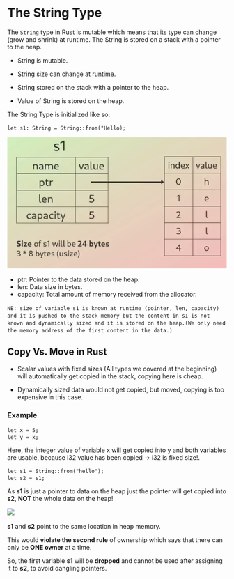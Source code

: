 # The String Type

The `String` type in Rust is mutable which means that its type can change (grow and shrink) at runtime. The String is stored on a stack with a pointer to the heap.

* String is mutable.

* String size can change at runtime.

* String stored on the stack with a pointer to the heap.

* Value of String is stored on the heap.

The String Type is initialized like so:

```
let s1: String = String::from("Hello);
```

<img src=./images/string_type.png>

* ptr: Pointer to the data stored on the heap.
* len: Data size in bytes.
* capacity: Total amount of memory received from the allocator.

```NB: size of variable s1 is known at runtime (pointer, len, capacity) and it is pushed to the stack memory but the content in s1 is not known and dynamically sized and it is stored on the heap.(We only need the memory address of the first content in the data.)```

## Copy Vs. Move in Rust

* Scalar values with fixed sizes (All types we covered at the beginning) will automatically get copied in the stack, copying here is cheap.

* Dynamically sized data would not get copied, but moved, copying is too expensive in this case.

### Example
```
let x = 5;
let y = x;
```
Here, the integer value of variable x will get copied into y and both variables are usable, because i32 value has been copied -> i32 is fixed size!.

```
let s1 = String::from("hello");
let s2 = s1;
```

As __s1__ is just a pointer to data on the heap just the pointer will get copied into __s2__, **NOT** the whole data on the heap!

<img src=./images/owner.png>

__s1__ and __s2__ point to the same location in heap memory.

This would **violate the second rule** of ownership which says that there can only be **ONE owner** at a time.

So, the first variable __s1__ will be **dropped** and cannot be used after assigning it to __s2__, to avoid dangling pointers.
